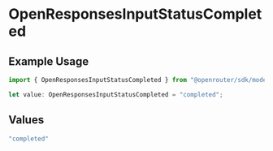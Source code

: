 # OpenResponsesInputStatusCompleted

## Example Usage

```typescript
import { OpenResponsesInputStatusCompleted } from "@openrouter/sdk/models";

let value: OpenResponsesInputStatusCompleted = "completed";
```

## Values

```typescript
"completed"
```